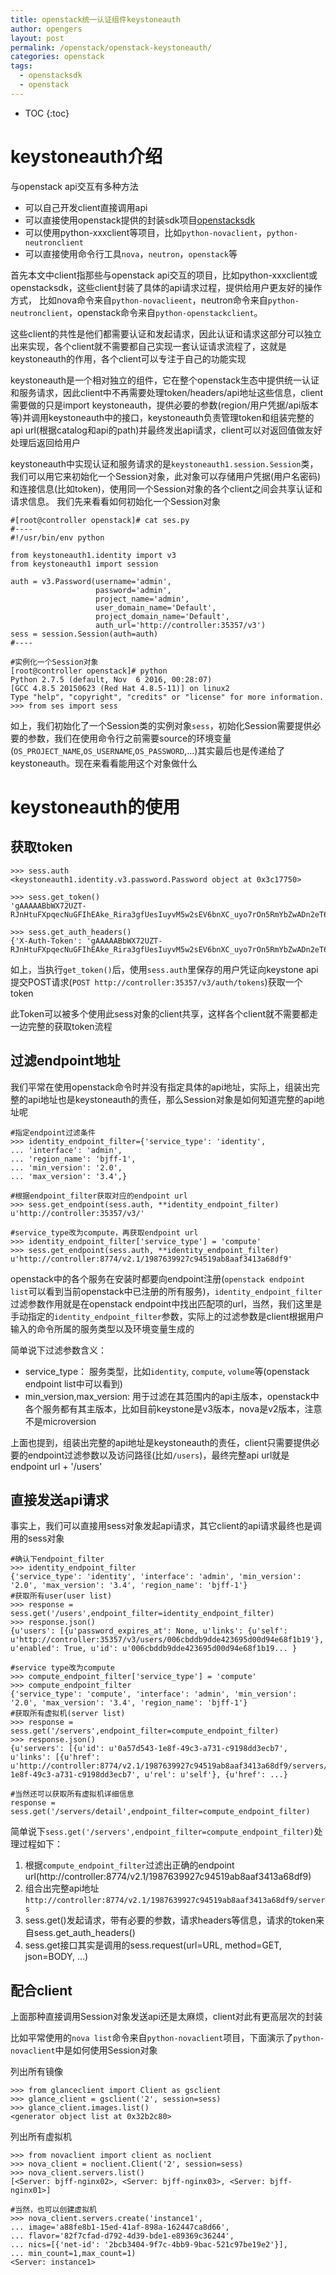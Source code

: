 ```yaml
---
title: openstack统一认证组件keystoneauth     
author: opengers
layout: post
permalink: /openstack/openstack-keystoneauth/
categories: openstack
tags:
  - openstacksdk
  - openstack
---   
```


* TOC
{:toc}    

# keystoneauth介绍                  

与openstack api交互有多种方法    

- 可以自己开发client直接调用api           
- 可以直接使用openstack提供的封装sdk项目[openstacksdk](https://docs.openstack.org/openstacksdk/latest/)                     
- 可以使用python-xxxclient等项目，比如`python-novaclient`，`python-neutronclient`      
- 可以直接使用命令行工具`nova`，`neutron`，`openstack`等        
     
首先本文中client指那些与openstack api交互的项目，比如python-xxxclient或openstacksdk，这些client封装了具体的api请求过程，提供给用户更友好的操作方式， 比如nova命令来自`python-novaclieent`，neutron命令来自`python-neutronclient`，openstack命令来自`python-openstackclient`。       

这些client的共性是他们都需要认证和发起请求，因此认证和请求这部分可以独立出来实现，各个client就不需要都自己实现一套认证请求流程了，这就是keystoneauth的作用，各个client可以专注于自己的功能实现      
          
keystoneauth是一个相对独立的组件，它在整个openstack生态中提供统一认证和服务请求，因此client中不再需要处理token/headers/api地址这些信息，client需要做的只是import keystoneauth，提供必要的参数(region/用户凭据/api版本等)并调用keystoneauth中的接口，keystoneauth负责管理token和组装完整的api url(根据catalog和api的path)并最终发出api请求，client可以对返回值做友好处理后返回给用户                                                   

keystoneauth中实现认证和服务请求的是`keystoneauth1.session.Session`类，我们可以用它来初始化一个Session对象，此对象可以存储用户凭据(用户名密码)和连接信息(比如token)，使用同一个Session对象的各个client之间会共享认证和请求信息。 我们先来看看如何初始化一个Session对象           

``` shell
#[root@controller openstack]# cat ses.py
#----
#!/usr/bin/env python

from keystoneauth1.identity import v3
from keystoneauth1 import session

auth = v3.Password(username='admin',
                   password='admin',
                   project_name='admin',
                   user_domain_name='Default',
                   project_domain_name='Default',
                   auth_url='http://controller:35357/v3')
sess = session.Session(auth=auth)
#----

#实例化一个Session对象    
[root@controller openstack]# python
Python 2.7.5 (default, Nov  6 2016, 00:28:07)
[GCC 4.8.5 20150623 (Red Hat 4.8.5-11)] on linux2
Type "help", "copyright", "credits" or "license" for more information.
>>> from ses import sess
```

如上，我们初始化了一个Session类的实例对象`sess`，初始化Session需要提供必要的参数，我们在使用命令行之前需要source的环境变量(`OS_PROJECT_NAME`,`OS_USERNAME`,`OS_PASSWORD`,...)其实最后也是传递给了keystoneauth。现在来看看能用这个对象做什么                   

# keystoneauth的使用      

## 获取token          

``` shell
>>> sess.auth
<keystoneauth1.identity.v3.password.Password object at 0x3c17750>

>>> sess.get_token()
'gAAAAABbWX72UZT-RJnHtuFXpqecNuGFIhEAke_Rira3gfUesIuyvM5w2sEV6bnXC_uyo7rOn5RmYbZwADn2eT6AuvHXkRGHVoE25A6bkkXr6vWGZAd8fXHITK751UBrg8obFBGGNWoZpPhG87qFtmZ1yuLM3uebFFB4lfCTXoJ70D0my0X1GRc'      

>>> sess.get_auth_headers()
{'X-Auth-Token': 'gAAAAABbWX72UZT-RJnHtuFXpqecNuGFIhEAke_Rira3gfUesIuyvM5w2sEV6bnXC_uyo7rOn5RmYbZwADn2eT6AuvHXkRGHVoE25A6bkkXr6vWGZAd8fXHITK751UBrg8obFBGGNWoZpPhG87qFtmZ1yuLM3uebFFB4lfCTXoJ70D0my0X1GRc'}

``` 

如上，当执行`get_token()`后，使用`sess.auth`里保存的用户凭证向keystone api提交POST请求(`POST http://controller:35357/v3/auth/tokens`)获取一个token        

此Token可以被多个使用此sess对象的client共享，这样各个client就不需要都走一边完整的获取token流程       

## 过滤endpoint地址                   

我们平常在使用openstack命令时并没有指定具体的api地址，实际上，组装出完整的api地址也是keystoneauth的责任，那么Session对象是如何知道完整的api地址呢                 

``` shell
#指定endpoint过滤条件
>>> identity_endpoint_filter={'service_type': 'identity',
... 'interface': 'admin',
... 'region_name': 'bjff-1',
... 'min_version': '2.0',
... 'max_version': '3.4',}

#根据endpoint_filter获取对应的endpoint url
>>> sess.get_endpoint(sess.auth, **identity_endpoint_filter)
u'http://controller:35357/v3/'

#service_type改为compute，再获取endpoint url
>>> identity_endpoint_filter['service_type'] = 'compute'
>>> sess.get_endpoint(sess.auth, **identity_endpoint_filter)
u'http://controller:8774/v2.1/1987639927c94519ab8aaf3413a68df9'
```     

openstack中的各个服务在安装时都要向endpoint注册(`openstack endpoint list`可以看到当前openstack中已注册的所有服务)，`identity_endpoint_filter`过滤参数作用就是在openstack endpoint中找出匹配项的url，当然，我们这里是手动指定的`identity_endpoint_filter`参数，实际上的过滤参数是client根据用户输入的命令所属的服务类型以及环境变量生成的                                      

简单说下过滤参数含义：  

- service_type： 服务类型，比如`identity`, `compute`, `volume`等(openstack endpoint list中可以看到)             
- min_version,max_version: 用于过滤在其范围内的api主版本，openstack中各个服务都有其主版本，比如目前keystone是v3版本，nova是v2版本，注意不是microversion            

上面也提到，组装出完整的api地址是keystoneauth的责任，client只需要提供必要的endpoint过滤参数以及访问路径(比如`/users`)，最终完整api url就是endpoint url + '/users'          

## 直接发送api请求                    

事实上，我们可以直接用sess对象发起api请求，其它client的api请求最终也是调用的sess对象                             

``` shell
#确认下endpoint_filter
>>> identity_endpoint_filter
{'service_type': 'identity', 'interface': 'admin', 'min_version': '2.0', 'max_version': '3.4', 'region_name': 'bjff-1'}
#获取所有user(user list)
>>> response = sess.get('/users',endpoint_filter=identity_endpoint_filter)
>>> response.json()
{u'users': [{u'password_expires_at': None, u'links': {u'self': u'http://controller:35357/v3/users/006cbddb9dde423695d00d94e68f1b19'}, u'enabled': True, u'id': u'006cbddb9dde423695d00d94e68f1b19... }

#service type改为compute
>>> compute_endpoint_filter['service_type'] = 'compute'
>>> compute_endpoint_filter
{'service_type': 'compute', 'interface': 'admin', 'min_version': '2.0', 'max_version': '3.4', 'region_name': 'bjff-1'}
#获取所有虚拟机(server list)
>>> response = sess.get('/servers',endpoint_filter=compute_endpoint_filter)
>>> response.json()
{u'servers': [{u'id': u'0a57d543-1e8f-49c3-a731-c9198dd3ecb7', u'links': [{u'href': u'http://controller:8774/v2.1/1987639927c94519ab8aaf3413a68df9/servers/0a57d543-1e8f-49c3-a731-c9198dd3ecb7', u'rel': u'self'}, {u'href': ...}

#当然还可以获取所有虚拟机详细信息  
response = sess.get('/servers/detail',endpoint_filter=compute_endpoint_filter)
```

简单说下`sess.get('/servers',endpoint_filter=compute_endpoint_filter)`处理过程如下：       

1. 根据`compute_endpoint_filter`过滤出正确的endpoint url(http://controller:8774/v2.1/1987639927c94519ab8aaf3413a68df9)            
1. 组合出完整api地址`http://controller:8774/v2.1/1987639927c94519ab8aaf3413a68df9/servers`             
1. sess.get()发起请求，带有必要的参数，请求headers等信息，请求的token来自sess.get_auth_headers()                 
1. sess.get接口其实是调用的sess.request(url=URL, method=GET, json=BODY, ...)                   

## 配合client                  

上面那种直接调用Session对象发送api还是太麻烦，client对此有更高层次的封装      

比如平常使用的`nova list`命令来自`python-novaclient`项目，下面演示了`python-novaclient`中是如何使用Session对象       

列出所有镜像              

``` shell
>>> from glanceclient import Client as gsclient
>>> glance_client = gsclient('2', session=sess)
>>> glance_client.images.list()
<generator object list at 0x32b2c80>
```    

列出所有虚拟机        

``` shell
>>> from novaclient import client as noclient
>>> nova_client = noclient.Client('2', session=sess)
>>> nova_client.servers.list()
[<Server: bjff-nginx02>, <Server: bjff-nginx03>, <Server: bjff-nginx01>]

#当然，也可以创建虚拟机
>>> nova_client.servers.create('instance1',
... image='a88fe8b1-15ed-41af-898a-162447ca8d66',
... flavor='82f7cfad-d792-4d39-bde1-e89369c36244',
... nics=[{'net-id': '2bcb3404-9f7c-4bb9-9bac-521c97be19e2'}],
... min_count=1,max_count=1)
<Server: instance1>
```




